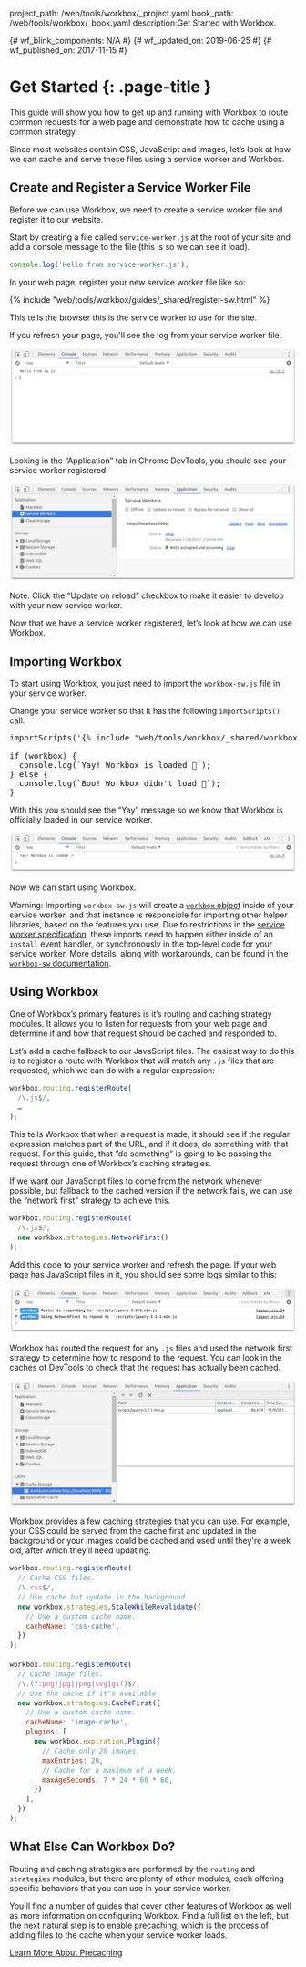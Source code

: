 project_path: /web/tools/workbox/_project.yaml
book_path: /web/tools/workbox/_book.yaml
description:Get Started with Workbox.

{# wf_blink_components: N/A #}
{# wf_updated_on: 2019-06-25 #}
{# wf_published_on: 2017-11-15 #}

# Get Started {: .page-title }

This guide will show you how to get up and running with Workbox to route
common requests for a web page and demonstrate how to cache using a common
strategy.

Since most websites contain CSS, JavaScript and images, let’s look at how we
can cache and serve these files using a service worker and Workbox.

## Create and Register a Service Worker File

Before we can use Workbox, we need to create a service worker file and
register it to our website.

Start by creating a file called `service-worker.js` at the root of your site and add a
console message to the file (this is so we can see it load).

```javascript
console.log('Hello from service-worker.js');
```

In your web page, register your new service worker file like so:

{% include "web/tools/workbox/guides/_shared/register-sw.html" %}

This tells the browser this is the service worker to use for the site.

If you refresh your page, you'll see the log from your service worker file.

![Console message from sw.js in DevTools](../images/guides/get-started/hello-console.png)

Looking in the “Application” tab in Chrome DevTools, you should see your service
worker registered.

![Application Tab displaying a registered service worker.](../images/guides/get-started/application-tab.png)

Note: Click the “Update on reload” checkbox to make it easier to develop with
your new service worker.

Now that we have a service worker registered, let’s look at how we can use
Workbox.

## Importing Workbox

To start using Workbox, you just need to import the `workbox-sw.js` file in your
service worker.

Change your service worker so that it has the following `importScripts()` call.

<pre class="prettyprint js">
importScripts('{% include "web/tools/workbox/_shared/workbox-sw-cdn-url.html" %}');

if (workbox) {
  console.log(`Yay! Workbox is loaded 🎉`);
} else {
  console.log(`Boo! Workbox didn't load 😬`);
}
</pre>

With this you should see the “Yay” message so we know that Workbox is
officially loaded in our service worker.

![DevTools screenshot of Workbox loading in a service worker.](../images/guides/get-started/yay-loaded.png)

Now we can start using Workbox.

Warning: Importing `workbox-sw.js` will create a
[`workbox` object](/web/tools/workbox/modules/workbox-sw) inside of your service worker, and that
instance is responsible for importing other helper libraries, based on the features you use. Due to
restrictions in the
[service worker specification](https://www.chromestatus.com/feature/5748516353736704),
these imports need to happen either inside of an `install` event handler, or synchronously in the
top-level code for your service worker. More details, along with workarounds, can be found in the
[`workbox-sw` documentation](/web/tools/workbox/modules/workbox-sw#avoid_async_imports).

## Using Workbox

One of Workbox’s primary features is it’s routing and caching strategy
modules. It allows you to listen for requests from your web page and determine
if and how that request should be cached and responded to.

Let’s add a cache fallback to our JavaScript files. The easiest way to do this
is to register a route with Workbox that will match any `.js` files that are
requested, which we can do with a regular expression:

```javascript
workbox.routing.registerRoute(
  /\.js$/,
  …
);
```

This tells Workbox that when a request is made, it should see if the regular
expression matches part of the URL, and if it does, do something with that
request. For this guide, that “do something” is going to be passing the request
through one of Workbox’s caching strategies.

If we want our JavaScript files to come from the network whenever possible,
but fallback to the cached version if the network fails, we can use the
“network first” strategy to achieve this.

```javascript
workbox.routing.registerRoute(
  /\.js$/,
  new workbox.strategies.NetworkFirst()
);
```

Add this code to your service worker and refresh the page. If your web page
has JavaScript files in it, you should see some logs similar to this:

![Example console logs from routing a JavaScript file.](../images/guides/get-started/routing-example.png)

Workbox has routed the request for any `.js` files and used the network first
strategy to determine how to respond to the request. You can look in the
caches of DevTools to check that the request has actually been cached.

![Example of a JavaScript file being cached.](../images/guides/get-started/cached-request.png)

Workbox provides a few caching strategies that you can use. For example, your
CSS could be served from the cache first and updated in the background or your
images could be cached and used until they're a week old, after which they’ll need
updating.

```javascript
workbox.routing.registerRoute(
  // Cache CSS files.
  /\.css$/,
  // Use cache but update in the background.
  new workbox.strategies.StaleWhileRevalidate({
    // Use a custom cache name.
    cacheName: 'css-cache',
  })
);

workbox.routing.registerRoute(
  // Cache image files.
  /\.(?:png|jpg|jpeg|svg|gif)$/,
  // Use the cache if it's available.
  new workbox.strategies.CacheFirst({
    // Use a custom cache name.
    cacheName: 'image-cache',
    plugins: [
      new workbox.expiration.Plugin({
        // Cache only 20 images.
        maxEntries: 20,
        // Cache for a maximum of a week.
        maxAgeSeconds: 7 * 24 * 60 * 60,
      })
    ],
  })
);
```

## What Else Can Workbox Do?

Routing and caching strategies are performed by the `routing` and
`strategies` modules, but there are plenty of other modules, each offering
specific behaviors that you can use in your service worker.

You'll find a number of guides that cover other features of Workbox as well
as more information on configuring Workbox. Find a full list on the left, but
the next natural step is to enable precaching, which is the process of adding
files to the cache when your service worker loads.

<a href="./precache-files" class="button">Learn More About Precaching</a>
